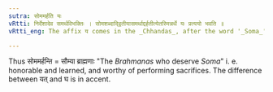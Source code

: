 ```yaml
---
sutra: सोममर्हति यः
vRtti: निर्देशादेव समर्थविभक्तिः । सोमशब्दाद्द्वितीयासमर्थाद्दर्हतीत्येतस्मिन्नर्थे यः प्रत्ययो भवति ॥
vRtti_eng: The affix य comes in the _Chhandas_, after the word '_Soma_', in the second case in construction, when the sense is that of 'who deserves that'.

---
```

Thus सोममर्हन्ति = सौम्या ब्राह्मणाः "The _Brahmanas_ who deserve _Soma_" i. e. honorable and learned, and worthy of performing sacrifices. The difference between यत् and घ is in accent.